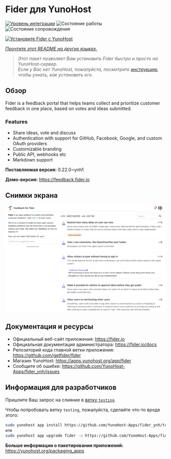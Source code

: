 <!--
Важно: этот README был автоматически сгенерирован <https://github.com/YunoHost/apps/tree/master/tools/readme_generator>
Он НЕ ДОЛЖЕН редактироваться вручную.
-->

# Fider для YunoHost

[![Уровень интеграции](https://apps.yunohost.org/badge/integration/fider)](https://ci-apps.yunohost.org/ci/apps/fider/)
![Состояние работы](https://apps.yunohost.org/badge/state/fider)
![Состояние сопровождения](https://apps.yunohost.org/badge/maintained/fider)

[![Установите Fider с YunoHost](https://install-app.yunohost.org/install-with-yunohost.svg)](https://install-app.yunohost.org/?app=fider)

*[Прочтите этот README на других языках.](./ALL_README.md)*

> *Этот пакет позволяет Вам установить Fider быстро и просто на YunoHost-сервер.*  
> *Если у Вас нет YunoHost, пожалуйста, посмотрите [инструкцию](https://yunohost.org/install), чтобы узнать, как установить его.*

## Обзор

Fider is a feedback portal that helps teams collect and prioritize customer feedback in one place, based on votes and ideas submitted.

### Features

- Share ideas, vote and discuss
- Authentication with support for GitHub, Facebook, Google, and custom OAuth providers
- Customizable branding
- Public API, webhooks etc
- Markdown support


**Поставляемая версия:** 0.22.0~ynh1

**Демо-версия:** <https://feedback.fider.io>

## Снимки экрана

![Снимок экрана Fider](./doc/screenshots/screenshot.png)

## Документация и ресурсы

- Официальный веб-сайт приложения: <https://fider.io>
- Официальная документация администратора: <https://fider.io/docs>
- Репозиторий кода главной ветки приложения: <https://github.com/getfider/fider>
- Магазин YunoHost: <https://apps.yunohost.org/app/fider>
- Сообщите об ошибке: <https://github.com/YunoHost-Apps/fider_ynh/issues>

## Информация для разработчиков

Пришлите Ваш запрос на слияние в [ветку `testing`](https://github.com/YunoHost-Apps/fider_ynh/tree/testing).

Чтобы попробовать ветку `testing`, пожалуйста, сделайте что-то вроде этого:

```bash
sudo yunohost app install https://github.com/YunoHost-Apps/fider_ynh/tree/testing --debug
или
sudo yunohost app upgrade fider -u https://github.com/YunoHost-Apps/fider_ynh/tree/testing --debug
```

**Больше информации о пакетировании приложений:** <https://yunohost.org/packaging_apps>
